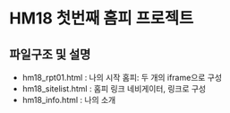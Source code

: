 # HM18 첫번째 홈피 프로젝트

## 파일구조 및 설명
- hm18_rpt01.html : 나의 시작 홈피: 두 개의 iframe으로 구성
- hm18_sitelist.html : 홈피 링크 네비게이터, 링크로 구성
- hm18_info.html : 나의 소개
